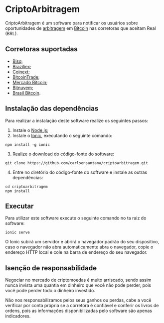 # CriptoArbitragem

CriptoArbitragem é um software para notificar os usuários sobre oportunidades de [arbitragem](https://pt.wikipedia.org/wiki/Arbitragem_(economia)) em [Bitcoin](https://pt.wikipedia.org/wiki/Bitcoin) nas corretoras que aceitam Real (BRL).

## Corretoras suportadas

* [Bisq](https://bisq.network/pt-pt/);
* [Braziliex](https://braziliex.com/);
* [Coinext](https://coinext.com.br/);
* [BitcoinTrade](https://www.bitcointrade.com.br/pt-BR/);
* [Mercado Bitcoin](https://www.mercadobitcoin.com.br/);
* [Bitnuvem](https://bitnuvem.com/);
* [Brasil Bitcoin](https://brasilbitcoin.com.br/).

## Instalação das dependências

Para realizar a instalação deste software realize os seguintes passos:
1. Instale o [Node.js](https://nodejs.org/pt-br/download/);
2. Instale o [Ionic](https://ionicframework.com/), executando o seguinte comando:
```shell
npm install -g ionic
```
3. Realize o download do código-fonte do software:
```shell
git clone https://github.com/carlsonsantana/criptoarbitragem.git
```
4. Entre no diretório do código-fonte do software e instale as outras dependências:
```shell
cd criptoarbitragem
npm install
```

## Executar

Para utilizar este software execute o seguinte comando no ta raiz do software:
```shell
ionic serve
```

O Ionic subirá um servidor e abrirá o navegador padrão do seu dispositivo, caso o navegador não abra automaticamente abra o navegador, copie o endereço HTTP local e cole na barra de endereço do seu navegador.

## Isenção de responsabilidade

Negociar no mercado de criptomoedas é muito arriscado, sendo assim nunca invista uma quantia em dinheiro que você não pode perder, pois você pode perder todo o dinheiro investido.

Não nos responsabilizamos pelos seus ganhos ou perdas, cabe a você verificar por conta própria se a corretora é confiável e conferir os livros de ordens, pois as informações disponibilizadas pelo software são apenas indicadores.

